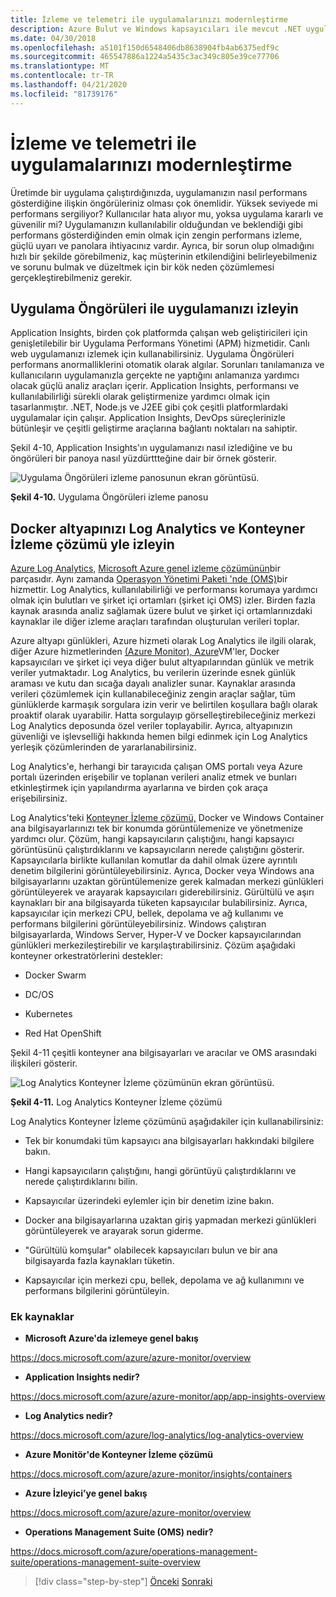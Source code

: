 ```yaml
---
title: İzleme ve telemetri ile uygulamalarınızı modernleştirme
description: Azure Bulut ve Windows kapsayıcıları ile mevcut .NET uygulamalarını modernize edin | İzleme ve telemetri ile uygulamalarınızı modernleştirin
ms.date: 04/30/2018
ms.openlocfilehash: a5101f150d6548406db8638904fb4ab6375edf9c
ms.sourcegitcommit: 465547886a1224a5435c3ac349c805e39ce77706
ms.translationtype: MT
ms.contentlocale: tr-TR
ms.lasthandoff: 04/21/2020
ms.locfileid: "81739176"
---
```

# <a name="modernize-your-apps-with-monitoring-and-telemetry"></a>İzleme ve telemetri ile uygulamalarınızı modernleştirme

Üretimde bir uygulama çalıştırdığınızda, uygulamanızın nasıl performans gösterdiğine ilişkin öngörüleriniz olması çok önemlidir. Yüksek seviyede mi performans sergiliyor? Kullanıcılar hata alıyor mu, yoksa uygulama kararlı ve güvenilir mi? Uygulamanızın kullanılabilir olduğundan ve beklendiği gibi performans gösterdiğinden emin olmak için zengin performans izleme, güçlü uyarı ve panolara ihtiyacınız vardır. Ayrıca, bir sorun olup olmadığını hızlı bir şekilde görebilmeniz, kaç müşterinin etkilendiğini belirleyebilmeniz ve sorunu bulmak ve düzeltmek için bir kök neden çözümlemesi gerçekleştirebilmeniz gerekir.

## <a name="monitor-your-application-with-application-insights"></a>Uygulama Öngörüleri ile uygulamanızı izleyin

Application Insights, birden çok platformda çalışan web geliştiricileri için genişletilebilir bir Uygulama Performans Yönetimi (APM) hizmetidir. Canlı web uygulamanızı izlemek için kullanabilirsiniz. Uygulama Öngörüleri performans anormalliklerini otomatik olarak algılar. Sorunları tanılamanıza ve kullanıcıların uygulamanızla gerçekte ne yaptığını anlamanıza yardımcı olacak güçlü analiz araçları içerir. Application Insights, performansı ve kullanılabilirliği sürekli olarak geliştirmenize yardımcı olmak için tasarlanmıştır. .NET, Node.js ve J2EE gibi çok çeşitli platformlardaki uygulamalar için çalışır. Application Insights, DevOps süreçlerinizle bütünleşir ve çeşitli geliştirme araçlarına bağlantı noktaları na sahiptir.

Şekil 4-10, Application Insights'ın uygulamanızı nasıl izlediğine ve bu öngörüleri bir panoya nasıl yüzdürttteğine dair bir örnek gösterir.

![Uygulama Öngörüleri izleme panosunun ekran görüntüsü.](./media/modernize-your-apps-with-monitoring-and-telemetry/application-insights-monitoring-dashboard.png)

**Şekil 4-10.** Uygulama Öngörüleri izleme panosu

## <a name="monitor-your-docker-infrastructure-with-log-analytics-and-its-container-monitoring-solution"></a>Docker altyapınızı Log Analytics ve Konteyner İzleme çözümü yle izleyin

[Azure Log Analytics,](https://docs.microsoft.com/azure/log-analytics/log-analytics-overview) [Microsoft Azure genel izleme çözümünün](https://docs.microsoft.com/azure/monitoring-and-diagnostics/monitoring-overview)bir parçasıdır. Aynı zamanda [Operasyon Yönetimi Paketi 'nde (OMS)](https://docs.microsoft.com/azure/operations-management-suite/operations-management-suite-overview)bir hizmettir. Log Analytics, kullanılabilirliği ve performansı korumaya yardımcı olmak için bulutları ve şirket içi ortamları (şirket içi OMS) izler. Birden fazla kaynak arasında analiz sağlamak üzere bulut ve şirket içi ortamlarınızdaki kaynaklar ile diğer izleme araçları tarafından oluşturulan verileri toplar.

Azure altyapı günlükleri, Azure hizmeti olarak Log Analytics ile ilgili olarak, diğer Azure hizmetlerinden [(Azure Monitor), Azure](https://docs.microsoft.com/azure/monitoring-and-diagnostics/monitoring-overview-azure-monitor)VM'ler, Docker kapsayıcıları ve şirket içi veya diğer bulut altyapılarından günlük ve metrik veriler yutmaktadır. Log Analytics, bu verilerin üzerinde esnek günlük araması ve kutu dan sıcağa dayalı analizler sunar. Kaynaklar arasında verileri çözümlemek için kullanabileceğiniz zengin araçlar sağlar, tüm günlüklerde karmaşık sorgulara izin verir ve belirtilen koşullara bağlı olarak proaktif olarak uyarabilir. Hatta sorgulayıp görselleştirebileceğiniz merkezi Log Analytics deposunda özel veriler toplayabilir. Ayrıca, altyapınızın güvenliği ve işlevselliği hakkında hemen bilgi edinmek için Log Analytics yerleşik çözümlerinden de yararlanabilirsiniz.

Log Analytics'e, herhangi bir tarayıcıda çalışan OMS portalı veya Azure portalı üzerinden erişebilir ve toplanan verileri analiz etmek ve bunları etkinleştirmek için yapılandırma ayarlarına ve birden çok araça erişebilirsiniz.

Log Analytics'teki [Konteyner İzleme çözümü,](https://docs.microsoft.com/azure/log-analytics/log-analytics-containers) Docker ve Windows Container ana bilgisayarlarınızı tek bir konumda görüntülemenize ve yönetmenize yardımcı olur. Çözüm, hangi kapsayıcıların çalıştığını, hangi kapsayıcı görüntüsünü çalıştırdıklarını ve kapsayıcıların nerede çalıştığını gösterir. Kapsayıcılarla birlikte kullanılan komutlar da dahil olmak üzere ayrıntılı denetim bilgilerini görüntüleyebilirsiniz. Ayrıca, Docker veya Windows ana bilgisayarlarını uzaktan görüntülemenize gerek kalmadan merkezi günlükleri görüntüleyerek ve arayarak kapsayıcıları giderebilirsiniz. Gürültülü ve aşırı kaynakları bir ana bilgisayarda tüketen kapsayıcılar bulabilirsiniz. Ayrıca, kapsayıcılar için merkezi CPU, bellek, depolama ve ağ kullanımı ve performans bilgilerini görüntüleyebilirsiniz. Windows çalıştıran bilgisayarlarda, Windows Server, Hyper-V ve Docker kapsayıcılarından günlükleri merkezileştirebilir ve karşılaştırabilirsiniz. Çözüm aşağıdaki konteyner orkestratörlerini destekler:

- Docker Swarm

- DC/OS

- Kubernetes

- Red Hat OpenShift

Şekil 4-11 çeşitli konteyner ana bilgisayarları ve aracılar ve OMS arasındaki ilişkileri gösterir.

![Log Analytics Konteyner İzleme çözümünün ekran görüntüsü.](./media/modernize-your-apps-with-monitoring-and-telemetry/log-analytics-container-monitoring-solution.png)

**Şekil 4-11.** Log Analytics Konteyner İzleme çözümü

Log Analytics Konteyner İzleme çözümünü aşağıdakiler için kullanabilirsiniz:

- Tek bir konumdaki tüm kapsayıcı ana bilgisayarları hakkındaki bilgilere bakın.

- Hangi kapsayıcıların çalıştığını, hangi görüntüyü çalıştırdıklarını ve nerede çalıştırdıklarını bilin.

- Kapsayıcılar üzerindeki eylemler için bir denetim izine bakın.

- Docker ana bilgisayarlarına uzaktan giriş yapmadan merkezi günlükleri görüntüleyerek ve arayarak sorun giderme.

- "Gürültülü komşular" olabilecek kapsayıcıları bulun ve bir ana bilgisayarda fazla kaynakları tüketin.

- Kapsayıcılar için merkezi cpu, bellek, depolama ve ağ kullanımını ve performans bilgilerini görüntüleyin.

### <a name="additional-resources"></a>Ek kaynaklar

- **Microsoft Azure'da izlemeye genel bakış**

<https://docs.microsoft.com/azure/azure-monitor/overview>

- **Application Insights nedir?**

<https://docs.microsoft.com/azure/azure-monitor/app/app-insights-overview>

- **Log Analytics nedir?**

<https://docs.microsoft.com/azure/log-analytics/log-analytics-overview>

- **Azure Monitör'de Konteyner İzleme çözümü**

<https://docs.microsoft.com/azure/azure-monitor/insights/containers>

- **Azure İzleyici’ye genel bakış**

<https://docs.microsoft.com/azure/azure-monitor/overview>

- **Operations Management Suite (OMS) nedir?**

<https://docs.microsoft.com/azure/operations-management-suite/operations-management-suite-overview>

>[!div class="step-by-step"]
>[Önceki](build-resilient-services-ready-for-the-cloud-embrace-transient-failures-in-the-cloud.md)
>[Sonraki](life-cycle-ci-cd-pipelines-devops-tools.md)
